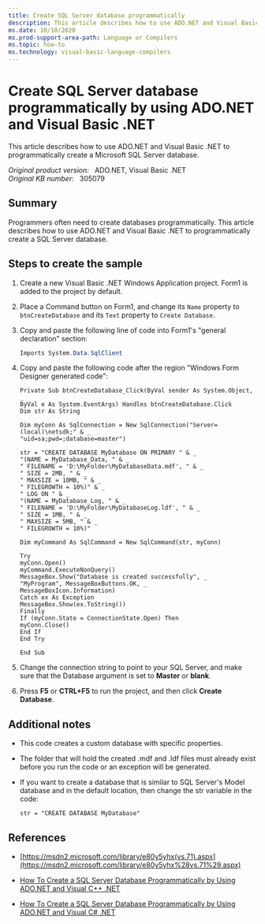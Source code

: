 ```yaml
---
title: Create SQL Server database programmatically
description: This article describes how to use ADO.NET and Visual Basic .NET to programmatically create a Microsoft SQL Server database.
ms.date: 10/10/2020
ms.prod-support-area-path: Language or Compilers
ms.topic: how-to
ms.technology: visual-basic-language-compilers
---
```

# Create SQL Server database programmatically by using ADO.NET and Visual Basic .NET  

This article describes how to use ADO.NET and Visual Basic .NET to programmatically create a Microsoft SQL Server database.

_Original product version:_ &nbsp; ADO.NET, Visual Basic .NET  
_Original KB number:_ &nbsp; 305079

## Summary

Programmers often need to create databases programmatically. This article describes how to use ADO.NET and Visual Basic .NET to programmatically create a SQL Server database.

## Steps to create the sample

1. Create a new Visual Basic .NET Windows Application project. Form1 is added to the project by default.
2. Place a Command button on Form1, and change its `Name` property to `btnCreateDatabase` and its `Text` property to `Create Database`.
3. Copy and paste the following line of code into Form1's "general declaration" section:

    ```csharp
    Imports System.Data.SqlClient
    ```

4. Copy and paste the following code after the region "Windows Form Designer generated code":

    ```vbnet
    Private Sub btnCreateDatabase_Click(ByVal sender As System.Object, _
    ByVal e As System.EventArgs) Handles btnCreateDatabase.Click
    Dim str As String

    Dim myConn As SqlConnection = New SqlConnection("Server=(local)\netsdk;" & _
    "uid=sa;pwd=;database=master")

    str = "CREATE DATABASE MyDatabase ON PRIMARY " & _
    "(NAME = MyDatabase_Data, " & _
    " FILENAME = 'D:\MyFolder\MyDatabaseData.mdf', " & _
    " SIZE = 2MB, " & _
    " MAXSIZE = 10MB, " & _
    " FILEGROWTH = 10%)" & _
    " LOG ON " & _
    "(NAME = MyDatabase_Log, " & _
    " FILENAME = 'D:\MyFolder\MyDatabaseLog.ldf', " & _
    " SIZE = 1MB, " & _
    " MAXSIZE = 5MB, " & _
    " FILEGROWTH = 10%)"

    Dim myCommand As SqlCommand = New SqlCommand(str, myConn)

    Try
    myConn.Open()
    myCommand.ExecuteNonQuery()
    MessageBox.Show("Database is created successfully", _
    "MyProgram", MessageBoxButtons.OK, _
    MessageBoxIcon.Information)
    Catch ex As Exception
    MessageBox.Show(ex.ToString())
    Finally
    If (myConn.State = ConnectionState.Open) Then
    myConn.Close()
    End If
    End Try

    End Sub
    ```

5. Change the connection string to point to your SQL Server, and make sure that the Database argument is set to **Master** or **blank**.
6. Press **F5** or **CTRL+F5** to run the project, and then click **Create Database**.

## Additional notes

- This code creates a custom database with specific properties.
- The folder that will hold the created .mdf and .ldf files must already exist before you run the code or an exception will be generated.
- If you want to create a database that is similar to SQL Server's Model database and in the default location, then change the str variable in the code:

    ```vbnet
    str = "CREATE DATABASE MyDatabase"
    ```

## References

- [https://msdn2.microsoft.com/library/e80y5yhx(vs.71).aspx](https://msdn2.microsoft.com/library/e80y5yhx%28vs.71%29.aspx)

- [How To Create a SQL Server Database Programmatically by Using ADO.NET and Visual C++ .NET](https://support.microsoft.com/help/307402)

- [How To Create a SQL Server Database Programmatically by Using ADO.NET and Visual C# .NET](https://support.microsoft.com/help/307283)
